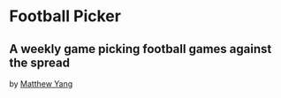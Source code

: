 # Football Picker
## A weekly game picking football games against the spread

by [Matthew Yang](http://matthewgyang.com)

